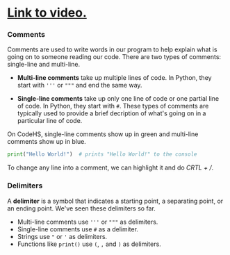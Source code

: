 # [Link to video.](https://www.youtube.com/watch?v=fkLRiZxZAvU&list=PLVD25niNi0Bkuz5cUyBsw_oCgwrKdzgDa)

### Comments

Comments are used to write words in our program to help explain what is going on to someone reading our code. There are two types of comments: single-line and multi-line. 

* **Multi-line comments** take up multiple lines of code. In Python, they start with `'''` or `"""` and end the same way.

* **Single-line comments** take up only one line of code or one partial line of code. In Python, they start with `#`. These types of comments are typically used to provide a brief decription of what's going on in a particular line of code.

On CodeHS, single-line comments show up in green and multi-line comments show up in blue.

```python
print("Hello World!")  # prints "Hello World!" to the console
```

To change any line into a comment, we can highlight it and do *CRTL + /*.

### Delimiters

A **delimiter** is a symbol that indicates a starting point, a separating point, or an ending point. We've seen these delimiters so far.

* Multi-line comments use `'''` or `"""` as delimiters.
* Single-line comments use `#` as a delimiter.
* Strings use `"` or `'` as delimiters.
* Functions like `print()` use `(`, `,` and `)` as delimiters.

